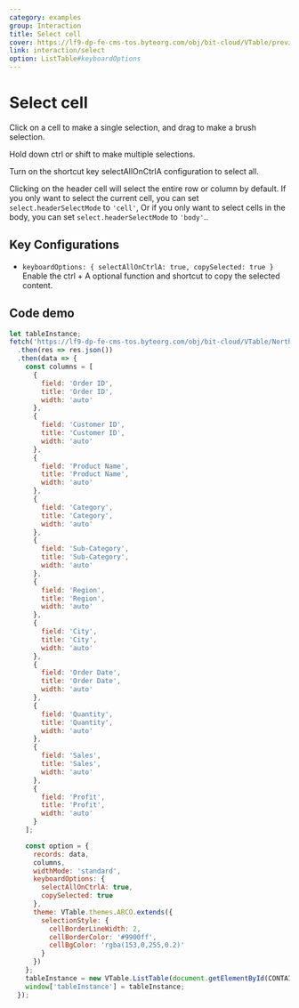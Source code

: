 ```yaml
---
category: examples
group: Interaction
title: Select cell
cover: https://lf9-dp-fe-cms-tos.byteorg.com/obj/bit-cloud/VTable/preview/select.png
link: interaction/select
option: ListTable#keyboardOptions
---
```


# Select cell

Click on a cell to make a single selection, and drag to make a brush selection.

Hold down ctrl or shift to make multiple selections.

Turn on the shortcut key selectAllOnCtrlA configuration to select all.

Clicking on the header cell will select the entire row or column by default. If you only want to select the current cell, you can set `select.headerSelectMode` to `'cell'`, Or if you only want to select cells in the body, you can set `select.headerSelectMode` to `'body'`..

## Key Configurations

- `keyboardOptions: {
    selectAllOnCtrlA: true,
    copySelected: true
}`
  Enable the ctrl + A optional function and shortcut to copy the selected content.

## Code demo

```javascript livedemo template=vtable
let tableInstance;
fetch('https://lf9-dp-fe-cms-tos.byteorg.com/obj/bit-cloud/VTable/North_American_Superstore_data.json')
  .then(res => res.json())
  .then(data => {
    const columns = [
      {
        field: 'Order ID',
        title: 'Order ID',
        width: 'auto'
      },
      {
        field: 'Customer ID',
        title: 'Customer ID',
        width: 'auto'
      },
      {
        field: 'Product Name',
        title: 'Product Name',
        width: 'auto'
      },
      {
        field: 'Category',
        title: 'Category',
        width: 'auto'
      },
      {
        field: 'Sub-Category',
        title: 'Sub-Category',
        width: 'auto'
      },
      {
        field: 'Region',
        title: 'Region',
        width: 'auto'
      },
      {
        field: 'City',
        title: 'City',
        width: 'auto'
      },
      {
        field: 'Order Date',
        title: 'Order Date',
        width: 'auto'
      },
      {
        field: 'Quantity',
        title: 'Quantity',
        width: 'auto'
      },
      {
        field: 'Sales',
        title: 'Sales',
        width: 'auto'
      },
      {
        field: 'Profit',
        title: 'Profit',
        width: 'auto'
      }
    ];

    const option = {
      records: data,
      columns,
      widthMode: 'standard',
      keyboardOptions: {
        selectAllOnCtrlA: true,
        copySelected: true
      },
      theme: VTable.themes.ARCO.extends({
        selectionStyle: {
          cellBorderLineWidth: 2,
          cellBorderColor: '#9900ff',
          cellBgColor: 'rgba(153,0,255,0.2)'
        }
      })
    };
    tableInstance = new VTable.ListTable(document.getElementById(CONTAINER_ID), option);
    window['tableInstance'] = tableInstance;
  });
```
